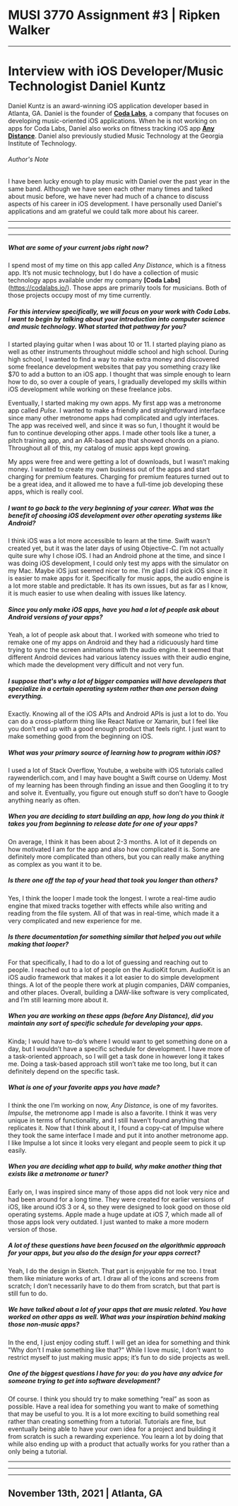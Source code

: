 # MUSI 3770 Assignment #3 | Ripken Walker

---

# Interview with iOS Developer/Music Technologist Daniel Kuntz

Daniel Kuntz is an award-winning iOS application developer based in Atlanta, GA. Daniel is the founder of **[Coda Labs](https://codalabs.io/)**, a company that focuses on developing music-oriented iOS applications. When he is not working on apps for Coda Labs, Daniel also works on fitness tracking iOS app **[Any Distance](https://anydistance.club/)**. Daniel also previously studied Music Technology at the Georgia Institute of Technology. 

###### Author's Note

I have been lucky enough to play music with Daniel over the past year in the same band. Although we have seen each other many times and talked about music before, we have never had much of a chance to discuss aspects of his career in iOS development. I have personally used Daniel's applications and am grateful we could talk more about his career.

---
---
---

##### What are some of your current jobs right now?

I spend most of my time on this app called _Any Distance_, which is a fitness app. It’s not music technology, but I do have a collection of music technology apps available under my company **[Coda Labs]**(https://codalabs.io/). Those apps are primarily tools for musicians. Both of those projects occupy most of my time currently.

##### For this interview specifically, we will focus on your work with Coda Labs. I want to begin by talking about your introduction into computer science and music technology. What started that pathway for you?

I started playing guitar when I was about 10 or 11. I started playing piano as well as other instruments throughout middle school and high school. During high school, I wanted to find a way to make extra money and discovered some freelance development websites that pay you something crazy like $70 to add a button to an iOS app. I thought that was simple enough to learn how to do, so over a couple of years, I gradually developed my skills within iOS development while working on these freelance jobs.

Eventually, I started making my own apps. My first app was a metronome app called _Pulse_. I wanted to make a friendly and straightforward interface since many other metronome apps had complicated and ugly interfaces. The app was received well, and since it was so fun, I thought it would be fun to continue developing other apps. I made other tools like a tuner, a pitch training app, and an AR-based app that showed chords on a piano. Throughout all of this, my catalog of music apps kept growing.

My apps were free and were getting a lot of downloads, but I wasn’t making money. I wanted to create my own business out of the apps and start charging for premium features. Charging for premium features turned out to be a great idea, and it allowed me to have a full-time job developing these apps, which is really cool.

##### I want to go back to the very beginning of your career. What was the benefit of choosing iOS development over other operating systems like Android?

I think iOS was a lot more accessible to learn at the time. Swift wasn’t created yet, but it was the later days of using Objective-C. I’m not actually quite sure why I chose iOS. I had an Android phone at the time, and since I was doing iOS development, I could only test my apps with the simulator on my Mac. Maybe iOS just seemed nicer to me. I’m glad I did pick iOS since it is easier to make apps for it. Specifically for music apps, the audio engine is a lot more stable and predictable. It has its own issues, but as far as I know, it is much easier to use when dealing with issues like latency.

##### Since you only make iOS apps, have you had a lot of people ask about Android versions of your apps?

Yeah, a lot of people ask about that. I worked with someone who tried to remake one of my apps on Android and they had a ridicuously hard time trying to sync the screen animations with the audio engine. It seemed that different Android devices had various latency issues with their audio engine, which made the development very difficult and not very fun. 

##### I suppose that's why a lot of bigger companies will have developers that specialize in a certain operating system rather than one person doing everything. 

Exactly. Knowing all of the iOS APIs and Android APIs is just a lot to do. You can do a cross-platform thing like React Native or Xamarin, but I feel like you don’t end up with a good enough product that feels right. I just want to make something good from the beginning on iOS.

##### What was your primary source of learning how to program within iOS?

I used a lot of Stack Overflow, Youtube, a website with iOS tutorials called raywenderlich.com, and I may have bought a Swift course on Udemy. Most of my learning has been through finding an issue and then Googling it to try and solve it. Eventually, you figure out enough stuff so don’t have to Google anything nearly as often. 
 
##### When you are deciding to start building an app, how long do you think it takes you from beginning to release date for one of your apps?

On average, I think it has been about 2-3 months. A lot of it depends on how motivated I am for the app and also how complicated it is. Some are definitely more complicated than others, but you can really make anything as complex as you want it to be.

##### Is there one off the top of your head that took you longer than others?

Yes, I think the looper I made took the longest. I wrote a real-time audio engine that mixed tracks together with effects while also writing and reading from the file system. All of that was in real-time, which made it a very complicated and new experience for me.

##### Is there documentation for something similar that helped you out while making that looper?

For that specifically, I had to do a lot of guessing and reaching out to people. I reached out to a lot of people on the AudioKit forum. AudioKit is an iOS audio framework that makes it a lot easier to do simple development things. A lot of the people there work at plugin companies, DAW companies, and other places. Overall, building a DAW-like software is very complicated, and I’m still learning more about it.

##### When you are working on these apps (before Any Distance), did you maintain any sort of specific schedule for developing your apps.

Kinda; I would have to-do’s where I would want to get something done on a day, but I wouldn’t have a specific schedule for development. I have more of a task-oriented approach, so I will get a task done in however long it takes me. Doing a task-based approach still won’t take me too long, but it can definitely depend on the specific task.

##### What is one of your favorite apps you have made?

I think the one I’m working on now, _Any Distance_, is one of my favorites. _Impulse_, the metronome app I made is also a favorite. I think it was very unique in terms of functionality, and I still haven’t found anything that replicates it. Now that I think about it, I found a copy-cat of Impulse where they took the same interface I made and put it into another metronome app. I like Impulse a lot since it looks very elegant and people seem to pick it up easily. 

##### When you are deciding what app to build, why make another thing that exists like a metronome or tuner?

Early on, I was inspired since many of those apps did not look very nice and had been around for a long time. They were created for earlier versions of iOS, like around iOS 3 or 4, so they were designed to look good on those old operating systems. Apple made a huge update at iOS 7, which made all of those apps look very outdated. I just wanted to make a more modern version of those. 

##### A lot of these questions have been focused on the algorithmic approach for your apps, but you also do the design for your apps correct?

Yeah, I do the design in Sketch. That part is enjoyable for me too.  I treat them like miniature works of art. I draw all of the icons and screens from scratch; I don’t necessarily have to do them from scratch, but that part is still fun to do.

##### We have talked about a lot of your apps that are music related. You have worked on other apps as well. What was your inspiration behind making those non-music apps? 

In the end, I just enjoy coding stuff. I will get an idea for something and think "Why don’t I make something like that?" While I love music, I don’t want to restrict myself to just making music apps; it’s fun to do side projects as well.

##### One of the biggest questions I have for you: do you have any advice for someone trying to get into software development? 

Of course. I think you should try to make something “real” as soon as possible. Have a real idea for something you want to make of something that may be useful to you. It is a lot more exciting to build something real rather than creating something from a tutorial. Tutorials are fine, but eventually being able to have your own idea for a project and building it from scratch is such a rewarding experience. You learn a lot by doing that while also ending up with a product that actually works for you rather than a only being a tutorial.

---
---
---

## November 13th, 2021 | Atlanta, GA